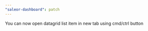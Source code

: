 ```yaml
---
"saleor-dashboard": patch
---
```


You can now open datagrid list item in new tab using cmd/ctrl button
